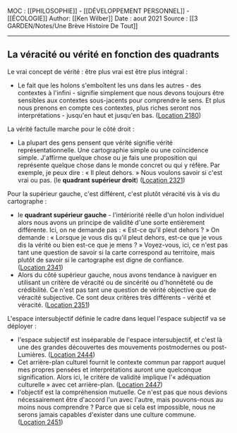 MOC : [[PHILOSOPHIE]] - [[DÉVELOPPEMENT PERSONNEL]] - [[ÉCOLOGIE]]
Author: [[Ken Wilber]]
Date : aout 2021
Source : [[3 GARDEN/Notes/Une Brève Histoire De Tout]]
***

## La véracité ou vérité en fonction des quadrants
Le vrai concept de vérité : être plus vrai est être plus intégral : 
- Le fait que les holons s'emboîtent les uns dans les autres - des contextes à l'infini - signifie simplement que nous devons toujours être sensibles aux contextes sous-jacents pour comprendre le sens. Et plus nous prenons en compte ces contextes, plus riches seront nos interprétations - jusqu'en haut et jusqu'en bas. ([Location 2180](https://readwise.io/to_kindle?action=open&asin=B07MQ681WQ&location=2180))

La vérité factulle marche pour le côté droit : 
- La plupart des gens pensent que vérité signifie vérité représentationnelle. Une cartographie simple ou une coïncidence simple. J'affirme quelque chose ou je fais une proposition qui représente quelque chose dans le monde concret ou qui y réfère. Par exemple, je peux dire : « Il pleut dehors. » Nous voulons savoir si c'est vrai ou pas. (le **quadrant supérieur droit**) ([Location 2321](https://readwise.io/to_kindle?action=open&asin=B07MQ681WQ&location=2321))

Pour la supérieur gauche, c'est différent, c'est plutôt véracité vis à vis du cartographe : 
- le **quadrant supérieur gauche** - l'intériorité réelle d'un holon individuel alors nous avons un principe de validité d'une sorte entièrement différente. Ici, on ne demande pas : « Est-ce qu'il pleut dehors ? » On demande : « Lorsque je vous dis qu'il pleut dehors, est-ce que je vous dis la vérité ou bien est-ce que je mens ? » Voyez-vous, ici, ce n'est pas tant une question de savoir si la carte correspond au territoire, mais plutôt de savoir si le cartographe est digne de confiance. ([Location 2341](https://readwise.io/to_kindle?action=open&asin=B07MQ681WQ&location=2341))
- Alors du côté supérieur gauche, nous avons tendance à naviguer en utilisant un critère de véracité ou de sincérité ou d'honnêteté ou de crédibilité. Ce n'est pas tant une question de vérité objective que de véracité subjective. Ce sont deux critères très différents - vérité et véracité. ([Location 2351](https://readwise.io/to_kindle?action=open&asin=B07MQ681WQ&location=2351))


L'espace intersubjectif définie le cadre dans lequel l'espace subjectif va se déployer : 
- l'espace subjectif est inséparable de l'espace intersubjectif, et c'est là une des grandes découvertes des mouvements postmodernes ou post-Lumières. ([Location 2444](https://readwise.io/to_kindle?action=open&asin=B07MQ681WQ&location=2444))
- Cet arrière-plan culturel fournit le contexte commun par rapport auquel mes propres pensées et interprétations auront une quelconque signification. Alors ici, le critère de validité implique l'« adéquation culturelle » avec cet arrière-plan. ([Location 2447](https://readwise.io/to_kindle?action=open&asin=B07MQ681WQ&location=2447))
- l'objectif est la compréhension mutuelle. Ce n'est pas que nous devions nécessairement être d'accord l'un avec l'autre, mais pouvons-nous au moins nous comprendre ? Parce que si cela est impossible, nous ne serons jamais capables d'exister dans une culture commune. ([Location 2451](https://readwise.io/to_kindle?action=open&asin=B07MQ681WQ&location=2451))